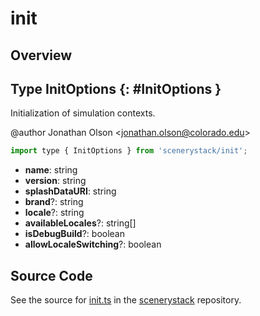 # init

## Overview



## Type InitOptions {: #InitOptions }


Initialization of simulation contexts.

@author Jonathan Olson &lt;jonathan.olson@colorado.edu&gt;

```js
import type { InitOptions } from 'scenerystack/init';
```


- **name**: <span style="color: hsla(calc(var(--md-hue) + 180deg),80%,40%,1);">string</span>
- **version**: <span style="color: hsla(calc(var(--md-hue) + 180deg),80%,40%,1);">string</span>
- **splashDataURI**: <span style="color: hsla(calc(var(--md-hue) + 180deg),80%,40%,1);">string</span>
- **brand**?: <span style="color: hsla(calc(var(--md-hue) + 180deg),80%,40%,1);">string</span>
- **locale**?: <span style="color: hsla(calc(var(--md-hue) + 180deg),80%,40%,1);">string</span>
- **availableLocales**?: <span style="color: hsla(calc(var(--md-hue) + 180deg),80%,40%,1);">string</span>[]
- **isDebugBuild**?: <span style="color: hsla(calc(var(--md-hue) + 180deg),80%,40%,1);">boolean</span>
- **allowLocaleSwitching**?: <span style="color: hsla(calc(var(--md-hue) + 180deg),80%,40%,1);">boolean</span>




## Source Code

See the source for [init.ts](https://github.com/phetsims/scenerystack/blob/main/init.ts) in the [scenerystack](https://github.com/phetsims/scenerystack) repository.
